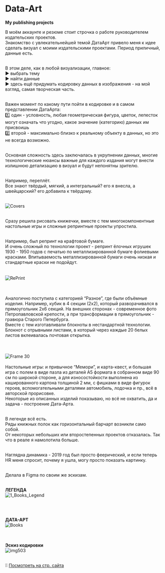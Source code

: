 # Data-Art
**My publishing projects**

В моём аккаунте и резюме стоит строчка о работе руководителем издательских проектов.<br>
Знакомство с увлекательнейшей темой ДатаАрт привело меня к идее сделать визуал с моими издательскими проектами. Период приличный, данные есть.<br><br>

В этом деле, как в любой визуализации, главное:<br>
▶️ выбрать тему<br>
▶️ найти данные<br>
▶️ здесь ещё придумать кодировку данных в изображения - на мой взгляд, самая творческая часть.<br><br>

Важен момент по какому пути пойти в кодировке и в самом представлении ДатаАрта:<br>
1️⃣ один - условность, любая геометрическая фигура, цветок, лепесток могут означать что угодно, какое значение (категорию) данных им присвоишь<br>
2️⃣ второй - максимально близко к реальному объекту в данных, но это не всегда возможно.<br><br>

Основная сложность здесь заключалась в укрупнении данных, многие технологические нюансы важные для каждого издания могут внести излишнюю детализацию в визуал и будут непонятны зрителю. <br><br>

Например, переплёт. <br>
Все знают твёрдый, мягкий, а интегральный? его я внесла, а швейцарский? его добавила к твёрдому. <br><br>

![Covers](https://github.com/user-attachments/assets/b0cfbfbe-3308-413a-b674-c4d4d744a0d8)
<br><br>

Сразу решила рисовать книжечки, вместе с тем многокомпонентные настольные игры и сложные репринтные проекты упростила. <br><br>

Например, был репринт на крафтовой бумаге. <br>
И очень сложный по технологии проект - репринт ёлочных игрушек 1930 - 1950 годов  с печатью по металлизированной бумаге фолиевыми красками. Впитываемость металлизированной бумаги очень низкая и стандартные краски не подойдут.<br><br>
<br>
![RePrint](https://github.com/user-attachments/assets/4e10f31b-9623-4d17-a1e3-8a3315dc5800)

<br><br>
Аналогично поступила с категорией “Разное”, где были объёмные изделия. Например, кубик в 4 секции (2х2), который разворачивался в прямоугольник 2х6 секций. На внешних сторонах - современное фото Петропавловской крепости, а при трансформации в прямоугольник - гравюра Старого Петербурга.<br>
Вместе с тем изготавливали блокноты в нестандартной технологии.<br>
Блокнот с отрывными листами, в который через каждые 20 белых листов вклеивалась почтовая открытка.<br><br>
<br><br>
![Frame 30](https://github.com/user-attachments/assets/f9abeb06-bc76-47eb-a9ef-5be3eab6a2f8)
<br><br>
Настольные игры: и привычное “Мемори”, и карта-квест, и большая игра с полем в виде пазла из деталей А5 формата в собранном виде 90 см по широкой стороне, а для износостойкости выполнена из кашированного картона толщиной 2 мм, с фишками в виде фигурок героев, вспомогательными деталями автомобиль, лодочка и пр., всё в авторской прорисовке.<br>
Некоторые из описанных изделий показываю, но всё не охватить, да и задача - построение Дата-Арта.<br><br>

В легенде всё есть.<br>
Ряды книжных полок как горизонтальный барчарт возникли само собой.<br>
От некоторых небольших или второстепенных проектов отказалась. Так что в реале я намолотила больше.<br><br>

Наглядна динамика - 2019 год был просто феерический, и если теперь HR меня спросит, почему я ушла, могу просто показать картинку.<br><br>

Делала в Figma по своим же эскизам.<br><br>

**ЛЕГЕНДА**<br>
![1_Books_Legend](https://github.com/user-attachments/assets/75b0cc2f-b63d-4a1f-bebb-0092789c2e62)

<br><br>

**ДАТА-АРТ**<br>
![Books](https://github.com/user-attachments/assets/54b8676f-77d4-41c6-993b-ea45f93208bb)
<br><br><br>

**Эскиз кодировки**<br>
![img503](https://github.com/user-attachments/assets/b327b0c9-3786-40aa-b7c1-6076eea397d6)<br><br>


❕❕ [Посмотреть на стр. сайта](https://elenatratsevskaya.github.io/Data-Art/)<br>





